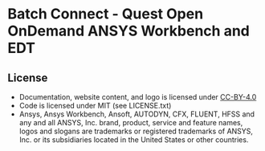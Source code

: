# Batch Connect - Quest Open OnDemand ANSYS Workbench and EDT

## License

* Documentation, website content, and logo is licensed under
  [CC-BY-4.0](https://creativecommons.org/licenses/by/4.0/)
* Code is licensed under MIT (see LICENSE.txt)
* Ansys, Ansys Workbench, Ansoft, AUTODYN, CFX, FLUENT, HFSS and any and all ANSYS, Inc. brand, product, service and feature names, logos and slogans are trademarks or registered trademarks of ANSYS, Inc. or its subsidiaries located in the United States or other countries.

